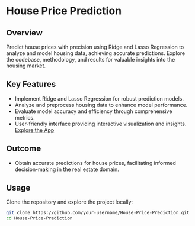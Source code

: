 # House Price Prediction 

## Overview

Predict house prices with precision using Ridge and Lasso Regression to analyze and model housing data, achieving accurate predictions. Explore the codebase, methodology, and results for valuable insights into the housing market. 

## Key Features

- Implement Ridge and Lasso Regression for robust prediction models.
- Analyze and preprocess housing data to enhance model performance.
- Evaluate model accuracy and efficiency through comprehensive metrics.
- User-friendly interface providing interactive visualization and insights. [Explore the App](https://house-price-preds.streamlit.app/)

## Outcome

- Obtain accurate predictions for house prices, facilitating informed decision-making in the real estate domain.
  
## Usage

Clone the repository and explore the project locally:
   ```bash
   git clone https://github.com/your-username/House-Price-Prediction.git
   cd House-Price-Prediction

